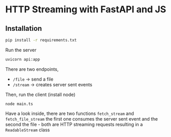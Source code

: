 # HTTP Streaming with FastAPI and JS

## Installation

```bash
pip install -r requirements.txt
```

Run the server

```bash
uvicorn api:app 
```

There are two endpoints, 

- `/file` -> send a file
- `/stream` -> creates server sent events

Then, run the client (install node)

```
node main.ts
```

Have a look inside, there are two functions `fetch_stream` and `fetch_file_stream` the first one consumes the server sent event and the second the file - both are HTTP streaming requests resulting in a `ReadableStream` class